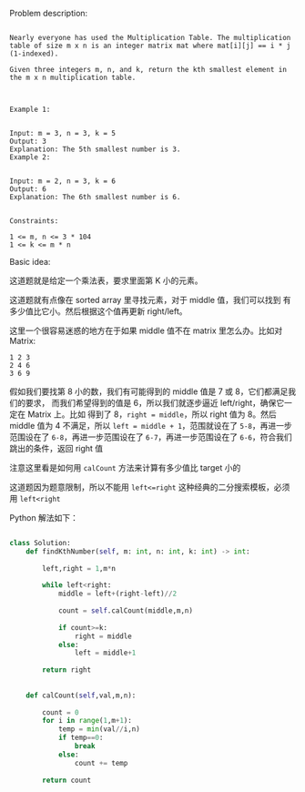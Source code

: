 
Problem description:

```

Nearly everyone has used the Multiplication Table. The multiplication table of size m x n is an integer matrix mat where mat[i][j] == i * j (1-indexed).

Given three integers m, n, and k, return the kth smallest element in the m x n multiplication table.

 

Example 1:


Input: m = 3, n = 3, k = 5
Output: 3
Explanation: The 5th smallest number is 3.
Example 2:


Input: m = 2, n = 3, k = 6
Output: 6
Explanation: The 6th smallest number is 6.
 

Constraints:

1 <= m, n <= 3 * 104
1 <= k <= m * n

```

Basic idea:

这道题就是给定一个乘法表，要求里面第 K 小的元素。

这道题就有点像在 sorted array 里寻找元素，对于 middle 值，我们可以找到
有多少值比它小。然后根据这个值再更新 right/left。

这里一个很容易迷惑的地方在于如果 middle 值不在 matrix 里怎么办。比如对 Matrix:

```
1 2 3
2 4 6
3 6 9
```

假如我们要找第 8 小的数，我们有可能得到的 middle 值是 7 或 8，它们都满足我们的要求，
而我们希望得到的值是 6，所以我们就逐步逼近 left/right，确保它一定在 Matrix 上。比如
得到了 8，`right = middle`，所以 right 值为 8。然后 middle 值为 4 不满足，所以
`left = middle + 1`，范围就设在了 `5-8`，再进一步范围设在了 `6-8`，再进一步范围设在了
`6-7`，再进一步范围设在了 `6-6`，符合我们跳出的条件，返回 right 值

注意这里看是如何用 `calCount` 方法来计算有多少值比 target 小的

这道题因为题意限制，所以不能用 `left<=right` 这种经典的二分搜索模板，必须用 `left<right`

Python 解法如下：

```Python

class Solution:
    def findKthNumber(self, m: int, n: int, k: int) -> int:
        
        left,right = 1,m*n
        
        while left<right:
            middle = left+(right-left)//2
            
            count = self.calCount(middle,m,n)
            
            if count>=k:
                right = middle
            else:
                left = middle+1
        
        return right
            
    
    def calCount(self,val,m,n):
        
        count = 0
        for i in range(1,m+1):
            temp = min(val//i,n)
            if temp==0:
                break
            else:
                count += temp
        
        return count

```